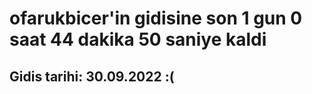 # ofarukbicer'in gidisine son 1 gun 0 saat 44 dakika 50 saniye kaldi

## Gidis tarihi: 30.09.2022 :(